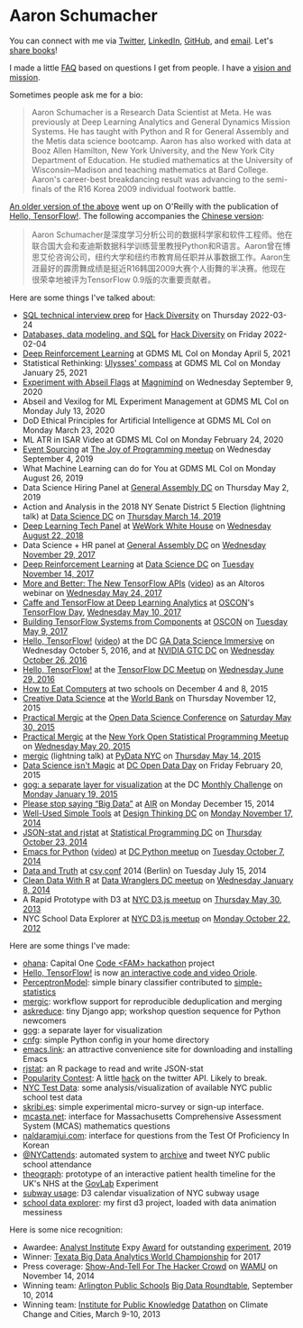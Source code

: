 # Aaron Schumacher

You can connect with me via
[Twitter](https://twitter.com/planarrowspace),
[LinkedIn](https://www.linkedin.com/in/ajschumacher),
[GitHub](https://github.com/ajschumacher), and
[email](mailto:aaron@planspace.org). Let's
[share books](/20210122-lets_share_books/)!


I made a little [FAQ][] based on questions I get from people. I have a
[vision and mission][].

[FAQ]: /20170319-thank_you_for_reaching_out/
[vision and mission]: /20210226-vision_and_mission/


Sometimes people ask me for a bio:

> Aaron Schumacher is a Research Data Scientist at Meta. He was
> previously at Deep Learning Analytics and General Dynamics Mission
> Systems. He has taught with Python and R for General Assembly and
> the Metis data science bootcamp. Aaron has also worked with data at
> Booz Allen Hamilton, New York University, and the New York City
> Department of Education. He studied mathematics at the University of
> Wisconsin–Madison and teaching mathematics at Bard College. Aaron's
> career-best breakdancing result was advancing to the semi-finals of
> the R16 Korea 2009 individual footwork battle.

[An older version of the above](https://www.oreilly.com/people/aaron-schumacher)
went up on O'Reilly with the publication of
[Hello, TensorFlow!](https://www.oreilly.com/learning/hello-tensorflow).
The following accompanies the
[Chinese version](https://www.oreilly.com.cn/ideas/?p=533):

> Aaron Schumacher是深度学习分析公司的数据科学家和软件工程师。他在联合国大会和麦迪斯数据科学训练营里教授Python和R语言。Aaron曾在博思艾伦咨询公司，纽约大学和纽约市教育局任职并从事数据工作。Aaron生涯最好的霹雳舞成绩是挺近R16韩国2009大赛个人街舞的半决赛。他现在很荣幸地被评为TensorFlow 0.9版的次重要贡献者。

Here are some things I've talked about:

 * [SQL technical interview prep](https://docs.google.com/presentation/d/1vv6vTB-l41zhb7_EID6PetXZBOJSOT07Qk_rH8E-1C4/) for [Hack Diversity](https://www.hackdiversity.com/) on Thursday 2022-03-24
 * [Databases, data modeling, and SQL](https://docs.google.com/presentation/d/1xkbuNVuGIIPd7XtVK0I4qHFh1phH-tvcH6exuLZtugk/) for [Hack Diversity](https://www.hackdiversity.com/) on Friday 2022-02-04
 * [Deep Reinforcement Learning](/20171114-deep_rl/) at GDMS ML CoI on
   Monday April 5, 2021
 * Statistical Rethinking:
   [Ulysses' compass](/20201221-ulysses_compass/) at GDMS ML CoI on
   Monday January 25, 2021
 * [Experiment with Abseil Flags](https://us02web.zoom.us/webinar/register/WN_yadCehvlTKmjbCYGr9bxQg)
   at [Magnimind](https://magnimindacademy.com/) on Wednesday
   September 9, 2020
 * Abseil and Vexilog for ML Experiment Management at GDMS ML CoI on
   Monday July 13, 2020
 * DoD Ethical Principles for Artificial Intelligence at GDMS ML CoI
   on Monday March 23, 2020
 * ML ATR in ISAR Video at GDMS ML CoI on Monday February 24, 2020
 * [Event Sourcing](https://www.meetup.com/Joy-of-Programming-DC/events/xpnxbpyzmbgb/) at [The Joy of Programming meetup](https://www.meetup.com/Joy-of-Programming-DC/) on Wednesday September 4, 2019
 * What Machine Learning can do for You at GDMS ML CoI on Monday
   August 26, 2019
 * Data Science Hiring Panel at [General Assembly DC](https://generalassemb.ly/locations/washington-dc) on Thursday May 2, 2019
 * Action and Analysis in the 2018 NY Senate District 5 Election (lightning talk) at [Data Science DC](https://www.meetup.com/Data-Science-DC/) on [Thursday March 14, 2019](https://www.meetup.com/Data-Science-DC/events/259302275/)
 * [Deep Learning Tech Panel](/20180823-machine_learning_deep_learning/) at [WeWork White House](https://www.wework.com/buildings/white-house--washington-DC) on [Wednesday August 22, 2018](https://www.meetup.com/TechinMotionDC/events/252910659/)
 * Data Science + HR panel at [General Assembly DC](https://generalassemb.ly/locations/washington-dc) on [Wednesday November 29, 2017](https://www.eventbrite.com/e/innovators-breakfast-series-data-science-hr-tickets-39199318216)
 * [Deep Reinforcement Learning](/20171114-deep_rl/) at [Data Science DC](https://www.meetup.com/Data-Science-DC/) on [Tuesday November 14, 2017](https://www.meetup.com/Data-Science-DC/events/244145151/)
 * [More and Better: The New TensorFlow APIs](/20170524-more_and_better_new_tensorflow_apis/) ([video](https://altoros.wistia.com/medias/e5su4b1vtz)) as an Altoros webinar on [Wednesday May 24, 2017](https://www.altoros.com/blog/event/more-and-better-the-new-tensorflow-apis/)
 * [Caffe and TensorFlow at Deep Learning Analytics](/20170510-caffe_and_tensorflow_at_dla/) at [OSCON](https://conferences.oreilly.com/oscon/)'s [TensorFlow Day](https://conferences.oreilly.com/oscon/oscon-tx/public/schedule/full/tensorflow-day), [Wednesday May 10, 2017](https://conferences.oreilly.com/oscon/oscon-tx/public/schedule/detail/62149)
 * [Building TensorFlow Systems from Components](/20170509-building_tensorflow_systems_from_components/) at [OSCON](https://conferences.oreilly.com/oscon/) on [Tuesday May 9, 2017](https://conferences.oreilly.com/oscon/oscon-tx/public/schedule/detail/57823)
 * [Hello, TensorFlow!](/20161005-presenting_hello_tensorflow_again/) ([video](https://www.youtube.com/watch?v=n350wsivoQk)) at the DC [GA Data Science Immersive](https://generalassemb.ly/education/data-science-immersive) on Wednesday October 5, 2016, and at [NVIDIA GTC DC](http://dc.gputechconf.com/) on [Wednesday October 26, 2016](https://mygtc.gputechconf.com/events/35/schedules/3388)
 * [Hello, TensorFlow!](/20160629-presenting_hello_tensorflow/) at the [TensorFlow DC Meetup](http://www.meetup.com/TensorFlow-Washington-DC/) on [Wednesday June 29, 2016](https://www.eventbrite.com/e/washington-dc-meetup-deep-dive-into-tensorflow-tickets-26035651334)
 * [How to Eat Computers](/20151206-how_to_eat_computers/) at two schools on December 4 and 8, 2015
 * [Creative Data Science](/20151112-creative_data_science/) at the [World Bank](http://www.worldbank.org/) on Thursday November 12, 2015
 * [Practical Mergic](/20150530-practical_mergic_at_odsc/) at the [Open Data Science Conference](http://opendatascicon.com/) on [Saturday May 30, 2015](http://opendatascicon.com/schedule/practical-mergic-how-to-join-anything/)
 * [Practical Mergic](/20150520-practical_mergic/) at the [New York Open Statistical Programming Meetup](http://www.meetup.com/nyhackr/) on [Wednesday May 20, 2015](http://www.meetup.com/nyhackr/events/222328498/)
 * [mergic](/20150514-mergic/) (lightning talk) at [PyData NYC](http://www.meetup.com/PyDataNYC/) on [Thursday May 14, 2015](http://www.meetup.com/PyDataNYC/events/222329250/)
 * [Data Science isn't Magic](/20150220-data_science_isnt_magic/) at [DC Open Data Day](http://dc.opendataday.org/) on Friday February 20, 2015
 * [gog: a separate layer for visualization](/20150119-gog_a_separate_layer_for_visualization/) at the DC [Monthly Challenge](http://www.meetup.com/TrackMaven-Monthly-Challenge/) on [Monday January 19, 2015](http://www.meetup.com/TrackMaven-Monthly-Challenge/events/219314544/)
 * [Please stop saying “Big Data”](/20141215-please_stop_saying_big_data/) at [AIR](http://www.air.org/) on Monday December 15, 2014
 * [Well-Used Simple Tools](/20141117-well_used_simple_tools/) at [Design Thinking DC](http://www.meetup.com/Design-Thinking-DC/) on [Monday November 17, 2014](http://www.meetup.com/Design-Thinking-DC/events/216029412/)
 * [JSON-stat and rjstat](/20141023-rjstat_lightning/) at [Statistical Programming DC](http://www.meetup.com/stats-prog-dc/) on [Thursday October 23, 2014](http://www.meetup.com/stats-prog-dc/events/177772502/)
 * [Emacs for Python](https://github.com/ajschumacher/emacs_python/blob/master/README.md) ([video](https://www.youtube.com/watch?v=eH-epEqLVAs)) at [DC Python meetup](http://www.meetup.com/DCPython/) on [Tuesday October 7, 2014](http://www.meetup.com/DCPython/events/208969552/)
 * [Data and Truth](/20140715-data_and_truth/) at [csv,conf](http://csvconf.com/) 2014 (Berlin) on Tuesday July 15, 2014
 * [Clean Data With R](http://planspace.org/2014/01/07/clean-data-with-r/) at [Data Wranglers DC meetup](http://www.meetup.com/Data-Wranglers-DC/) on [Wednesday January 8, 2014](http://www.meetup.com/Data-Wranglers-DC/events/154160282/)
 * A Rapid Prototype with D3 at [NYC D3.js meetup](http://www.meetup.com/NYC-D3-JS/) on [Thursday May 30, 2013](http://www.meetup.com/NYC-D3-JS/events/121578202/)
 * NYC School Data Explorer at [NYC D3.js meetup](http://www.meetup.com/NYC-D3-JS/) on [Monday October 22, 2012](http://www.meetup.com/NYC-D3-JS/events/87414332/)


Here are some things I've made:

 * [ohana](https://github.com/ajschumacher/ohana): Capital One [Code &lt;FAM&gt; hackathon](http://capitalone.hackathon.com/) project
 * [Hello, TensorFlow!](https://www.oreilly.com/learning/hello-tensorflow) is now [an interactive code and video Oriole](https://www.safaribooksonline.com/oriole/hello-tensorflow-oriole).
 * [PerceptronModel](https://simplestatistics.org/docs/#perceptronmodel): simple binary classifier contributed to [simple-statistics](https://simplestatistics.org/)
 * [mergic](https://github.com/ajschumacher/mergic): workflow support for reproducible deduplication and merging
 * [askreduce](https://survive-python.herokuapp.com/): tiny Django app; workshop question sequence for Python newcomers
 * [gog](/20150119-gog_a_separate_layer_for_visualization/): a separate layer for visualization
 * [cnfg](https://github.com/ajschumacher/cnfg): simple Python config in your home directory
 * [emacs.link](http://emacs.link/): an attractive convenience site for downloading and installing Emacs
 * [rjstat](https://github.com/ajschumacher/rjstat): an R package to read and write JSON-stat
 * [Popularity Contest](http://popular.herokuapp.com/): A little [hack](/2014/03/02/popularity-contest/) on the twitter API. Likely to break.
 * [NYC Test Data](/2014/01/10/nyc-test-data/): some analysis/visualization of available NYC public school test data
 * [skribi.es](http://www.skribi.es/): simple experimental micro-survey or sign-up interface.
 * [mcasta.net](http://mcasta.net/): interface for Massachusetts Comprehensive Assessment System (MCAS) mathematics questions
 * [naldaramjui.com](http://www.naldaramjui.com/): interface for questions from the Test Of Proficiency In Korean
 * [@NYCattends](https://twitter.com/NYCattends): automated system to [archive](http://bit.ly/NYCattdarch) and tweet NYC public school attendance
 * [theograph](http://bit.ly/theograph): prototype of an interactive patient health timeline for the UK's NHS at the [GovLab](http://thegovlab.org/) Experiment
 * [subway usage](http://bit.ly/NYCsubway): D3 calendar visualization of NYC subway usage
 * [school data explorer](http://bit.ly/NYCd3schools): my first d3 project, loaded with data animation messiness


Here is some nice recognition:

 * Awardee: [Analyst Institute](https://analystinstitute.org/) Expy [Award](https://twitter.com/planarrowspace/status/1203037558088904705) for outstanding [experiment](/20190531-null_impact_of_letters_to_very_unlikely_voters/), 2019
 * Winner: [Texata Big Data Analytics World Championship](http://www.texata.com/) for 2017
 * Press coverage: [Show-And-Tell For The Hacker Crowd](http://wamu.org/programs/metro_connection/14/11/14/show_and_tell_for_the_hacker_crowd) on [WAMU](http://wamu.org/) on November 14, 2014
 * Winning team: [Arlington Public Schools](http://www.arlington.k12.va.us/) [Big Data Roundtable](http://www.washingtonpost.com/local/education/arlington-schools-announce-key-findings-from-big-data-competition/2014/09/10/fff0ee3a-3903-11e4-8601-97ba88884ffd_story.html), September 10, 2014
 * Winning team: [Institute for Public Knowledge](https://ipk.nyu.edu/) [Datathon](https://ipk.nyu.edu/initiatives/datathons) on Climate Change and Cities, March 9-10, 2013
